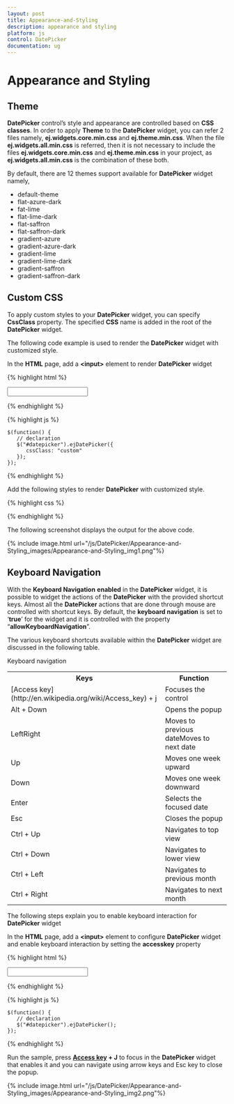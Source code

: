 ```yaml
---
layout: post
title: Appearance-and-Styling
description: appearance and styling
platform: js
control: DatePicker
documentation: ug
---
```


# Appearance and Styling

## Theme

**DatePicker** control’s style and appearance are controlled based on **CSS** **classes**. In order to apply **Theme** to the **DatePicker** widget, you can refer 2 files namely, **ej.widgets.core.min.css** and **ej.theme.min.css**. When the file **ej.widgets.all.min.css** is referred, then it is not necessary to include the files **ej.widgets.core.min.css** and **ej.theme.min.css** in your project, as **ej.widgets.all.min.css** is the combination of these both. 

By default, there are 12 themes support available for **DatePicker** widget namely,

* default-theme
* flat-azure-dark
* fat-lime
* flat-lime-dark
* flat-saffron
* flat-saffron-dark
* gradient-azure
* gradient-azure-dark
* gradient-lime
* gradient-lime-dark
* gradient-saffron
* gradient-saffron-dark

## Custom CSS

To apply custom styles to your **DatePicker** widget, you can specify **CssClass** property. The specified **CSS** name is added in the root of the **DatePicker** widget.

The following code example is used to render the **DatePicker** widget with customized style.

In the **HTML** page, add a **&lt;input&gt;** element to render **DatePicker** widget



{% highlight html %}
    
<input id="datepicker" type="text" />
      
{% endhighlight %}
  
{% highlight js %}

    $(function() {
       // declaration
       $("#datepicker").ejDatePicker({
          cssClass: "custom"
       });
    });

{% endhighlight %}



Add the following styles to render **DatePicker** with customized style.

{% highlight css %}

<style type="text/css">
   .custom .e-header {
      background-color:blue;
   }
</style>


{% endhighlight %}



The following screenshot displays the output for the above code.



{% include image.html url="/js/DatePicker/Appearance-and-Styling_images/Appearance-and-Styling_img1.png"%}

## Keyboard Navigation



With the **Keyboard Navigation** **enabled** in the **DatePicker** widget, it is possible to widget the actions of the **DatePicker** with the provided shortcut keys. Almost all the **DatePicker** actions that are done through mouse are controlled with shortcut keys. By default, the **keyboard navigation** is set to ‘**true**’ for the widget and it is controlled with the property “**allowKeyboardNavigation**”.

The various keyboard shortcuts available within the **DatePicker** widget are discussed in the following table.

Keyboard navigation

<table>
   <tr>
      <th>Keys</th>
      <th>Function</th>
   </tr>
   <tr>
      <td>
         [Access key](http://en.wikipedia.org/wiki/Access_key) + j
      </td>
      <td>
         Focuses the control
      </td>
   </tr>
   <tr>
      <td>
         Alt + Down
      </td>
      <td>
         Opens the popup
      </td>
   </tr>
   <tr>
      <td>LeftRight</td>
      <td>
         Moves to previous dateMoves to next date
      </td>
   </tr>
   <tr>
      <td>
         Up
      </td>
      <td>
         Moves one week upward
      </td>
   </tr>
   <tr>
      <td>
         Down
      </td>
      <td>
         Moves one week downward
      </td>
   </tr>
   <tr>
      <td>
         Enter
      </td>
      <td>
         Selects the focused date
      </td>
   </tr>
   <tr>
      <td>
         Esc
      </td>
      <td>
         Closes the popup
      </td>
   </tr>
   <tr>
      <td>
         Ctrl + Up
      </td>
      <td>
         Navigates to top view
      </td>
   </tr>
   <tr>
      <td>
         Ctrl + Down
      </td>
      <td>
         Navigates to lower view
      </td>
   </tr>
   <tr>
      <td>
         Ctrl + Left
      </td>
      <td>
         Navigates to previous month
      </td>
   </tr>
   <tr>
      <td>
         Ctrl + Right
      </td>
      <td>
         Navigates to next month
      </td>
   </tr>
</table>



The following steps explain you to enable keyboard interaction for **DatePicker** widget

In the **HTML** page, add a **&lt;input&gt;** element to configure **DatePicker** widget and enable keyboard interaction by setting the **accesskey** property


{% highlight html %}
  
<input id="datepicker" type="text" />
      
{% endhighlight %}
  
{% highlight js %}

    $(function() {
       // declaration
       $("#datepicker").ejDatePicker();
    });

{% endhighlight %}



Run the sample, press **[Access key](http://en.wikipedia.org/wiki/Access_key) + J** to focus in the **DatePicker** widget that enables it and you can navigate using arrow keys and Esc key to close the popup.

{% include image.html url="/js/DatePicker/Appearance-and-Styling_images/Appearance-and-Styling_img2.png"%}


